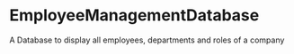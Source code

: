 # EmployeeManagementDatabase
A Database to display all employees, departments and roles of a company
